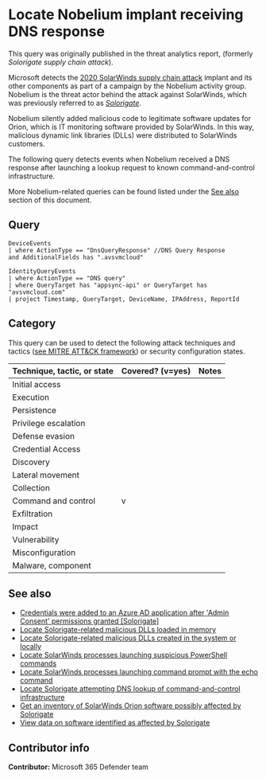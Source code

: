 # Locate Nobelium implant receiving DNS response

This query was originally published in the threat analytics report, (formerly *Solorigate supply chain attack*).

Microsoft detects the [2020 SolarWinds supply chain attack](https://msrc-blog.microsoft.com/2020/12/13/customer-guidance-on-recent-nation-state-cyber-attacks/) implant and its other components as part of a campaign by the Nobelium activity group. Nobelium is the threat actor behind the attack against SolarWinds, which was previously referred to as [*Solorigate*](https://www.microsoft.com/security/blog/2020/12/18/analyzing-solorigate-the-compromised-dll-file-that-started-a-sophisticated-cyberattack-and-how-microsoft-defender-helps-protect/).

Nobelium silently added malicious code to legitimate software updates for Orion, which is IT monitoring software provided by SolarWinds. In this way, malicious dynamic link libraries (DLLs) were distributed to SolarWinds customers.

The following query detects events when Nobelium received a DNS response after launching a lookup request to known command-and-control infrastructure.

More Nobelium-related queries can be found listed under the [See also](#see-also) section of this document.

## Query

```kusto
DeviceEvents
| where ActionType == "DnsQueryResponse" //DNS Query Response
and AdditionalFields has ".avsvmcloud"

IdentityQueryEvents
| where ActionType == "DNS query"
| where QueryTarget has "appsync-api" or QueryTarget has "avsvmcloud.com"
| project Timestamp, QueryTarget, DeviceName, IPAddress, ReportId

```

## Category

This query can be used to detect the following attack techniques and tactics ([see MITRE ATT&CK framework](https://attack.mitre.org/)) or security configuration states.

| Technique, tactic, or state | Covered? (v=yes) | Notes |
|------------------------|----------|-------|
| Initial access |  |  |
| Execution |  |  |
| Persistence |  |  |
| Privilege escalation |  |  |
| Defense evasion |  |  |
| Credential Access |  |  |
| Discovery |  |  |
| Lateral movement |  |  |
| Collection |  |  |
| Command and control | v |  |
| Exfiltration |  |  |
| Impact |  |  |
| Vulnerability |  |  |
| Misconfiguration |  |  |
| Malware, component |  |  |

## See also

* [Credentials were added to an Azure AD application after 'Admin Consent' permissions granted [Solorigate]](../Persistence/CredentialsAddAfterAdminConsentedToApp[Solorigate].md)
* [Locate Solorigate-related malicious DLLs loaded in memory](locate-dll-loaded-in-memory[Solorigate].md)
* [Locate Solorigate-related malicious DLLs created in the system or locally](locate-dll-created-locally[Solorigate].md)
* [Locate SolarWinds processes launching suspicious PowerShell commands](launching-base64-powershell[Solorigate].md)
* [Locate SolarWinds processes launching command prompt with the echo command](launching-cmd-echo[Solorigate].md)
* [Locate Solorigate attempting DNS lookup of command-and-control infrastructure](c2-lookup-from-nonbrowser[Solorigate]..md)
* [Get an inventory of SolarWinds Orion software possibly affected by Solorigate](possible-affected-software-orion[Solorigate].md)
* [View data on software identified as affected by Solorigate](known-affected-software-orion[Solorigate].md)

## Contributor info

**Contributor:** Microsoft 365 Defender team

